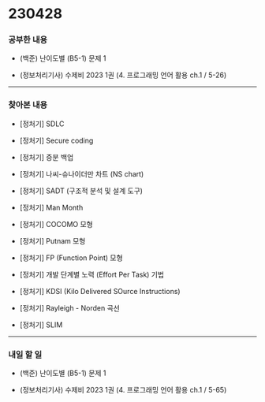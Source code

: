 # 230428

### 공부한 내용

- (백준) 난이도별 (B5-1) 문제 1

- (정보처리기사) 수제비 2023 1권 (4. 프로그래밍 언어 활용 ch.1 / 5-26)

---

### 찾아본 내용

- [정처기] SDLC

- [정처기] Secure coding

- [정처기] 증분 백업

- [정처기] 나씨-슈나이더만 차트 (NS chart)

- [정처기] SADT (구조적 분석 및 설계 도구)

- [정처기] Man Month

- [정처기] COCOMO 모형

- [정처기] Putnam 모형
- [정처기] FP (Function Point) 모형

- [정처기] 개발 단계별 노력 (Effort Per Task) 기법

- [정처기] KDSI (Kilo Delivered SOurce Instructions)

- [정처기] Rayleigh - Norden 곡선

- [정처기] SLIM

---

### 내일 할 일

- (백준) 난이도별 (B5-1) 문제 1

- (정보처리기사) 수제비 2023 1권 (4. 프로그래밍 언어 활용 ch.1 / 5-65)
